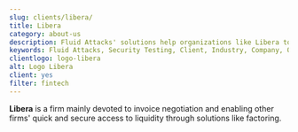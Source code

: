 ```yaml
---
slug: clients/libera/
title: Libera
category: about-us
description: Fluid Attacks' solutions help organizations like Libera to identify security vulnerabilities in their systems and manage their attack surfaces.
keywords: Fluid Attacks, Security Testing, Client, Industry, Company, Organization, Pentesting, Ethical Hacking, Libera
clientlogo: logo-libera
alt: Logo Libera
client: yes
filter: fintech
---
```


**Libera** is a firm mainly devoted to invoice negotiation
and enabling other firms' quick and secure access to liquidity
through solutions like factoring.
